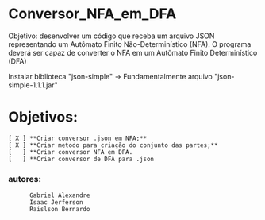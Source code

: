 # Conversor_NFA_em_DFA
Objetivo: desenvolver um código que receba um arquivo JSON representando um Autômato Finito Não-Determinístico (NFA). O programa deverá ser capaz de converter o NFA em um Autômato Finito Determinístico (DFA)

Instalar biblioteca "json-simple"
→ Fundamentalmente arquivo "json-simple-1.1.1.jar"

# Objetivos:
    [ X ] **Criar conversor .json em NFA;**
    [ X ] **Criar metodo para criação do conjunto das partes;**
    [   ] **Criar conversor NFA em DFA.
    [   ] **Criar conversor de DFA para .json

### autores: 
          Gabriel Alexandre
          Isaac Jerferson
          Raislson Bernardo
